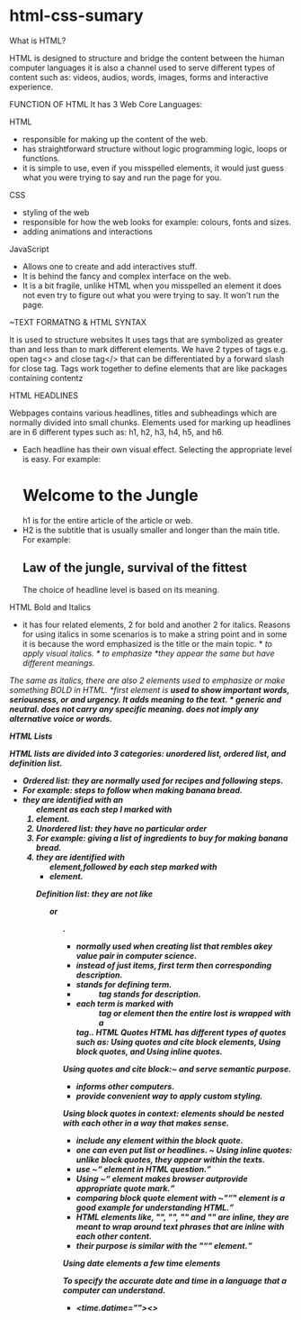 # html-css-sumary
What is HTML?

HTML is designed to structure and bridge the content between the human computer languages it is also a channel used to serve different types of content such as: videos, audios, words, images, forms and interactive experience.

FUNCTION OF HTML
It has 3 Web Core Languages:

HTML
* responsible for making up the content of the web.
* has straightforward structure without logic programming logic, loops or functions.
* it is simple to use, even if you misspelled elements, it would just guess what you were trying to say and run the page for you.
  
CSS
*	styling of the web
*	responsible for how the web looks for example: colours, fonts and sizes.
*	adding animations and interactions
  
JavaScript
  
*	Allows one to create and add interactives stuff.
*	It is behind the fancy and complex interface on the web.
*	It is a bit fragile, unlike HTML when you misspelled an element it does not even try to figure out what you were trying to say. It won’t run the page.
  
~TEXT FORMATNG & HTML SYNTAX

It is used to structure websites
It uses tags that are symbolized as greater than and less than to mark different elements. We have 2 types of tags e.g. open tag<> and close tag</> that can be differentiated by a forward slash for close tag.
Tags work together to define elements that are like packages containing contentz

HTML HEADLINES

Webpages contains various headlines, titles and subheadings which are normally divided into small chunks. Elements used for marking up headlines are in 6 different types such as: h1, h2, h3, h4, h5, and h6. 
*	Each headline has their own visual effect. Selecting the appropriate level is easy.
For example: <h1> Welcome to the Jungle</h1> h1 is for the entire article of the article or web.
*	H2 is the subtitle that is usually smaller and longer than the main title.
For example: <h2> Law of the jungle, survival of the fittest</h2> The choice of headline level is based on its meaning.

HTML Bold and Italics

* it has four related elements, 2 for bold and another 2 for italics.
Reasons for using italics in some scenarios is to make a string point and in some it is because the word emphasized is the title or the main topic.
*<i> to apply visual italics.
*<em> to emphasize
*they appear the same but have different meanings.

The same as italics, there are also 2 elements used to emphasize or make something BOLD in HTML.
*first element is <strong> used to show important words, seriousness, or and urgency. It adds meaning to the text.
*<b> generic and neutral. 
     does not carry any specific meaning.
     does not imply any alternative voice or words.

HTML Lists

HTML lists are divided into 3 categories: unordered list, ordered list, and definition list.
* Ordered list: they are normally used for recipes and following steps.
* For example: steps to follow when making banana bread.
* they are identified with an <ol>element as each step I marked with<li> element.
* Unordered list: they have no particular order
* For example: giving a list of ingredients to buy for making banana bread.
* they are identified with<ul>element,followed by each step marked with <li> element.

Definition list: they are not like <ul> or <ol>.
* normally used when creating list that rembles akey value pair in computer science.
* instead of just items, first term then corresponding description.
* <dt> stands for defining term.
* <dd> tag stands for description.
* each term is marked with <dd> tag or element then the entire lost is wrapped with a <dt> tag..
HTML Quotes
HTML has different types of quotes such as: Using quotes and cite block elements, Using block quotes, and Using inline quotes.

Using quotes and cite block:~<cite> and <block> serve semantic purpose.
* informs other computers.
* provide convenient way to apply custom styling.

Using block quotes in context: elements should be nested with each other in a way that makes sense.
* include any element within the block quote.
* one can even put list or headlines.
~ Using inline quotes: unlike block quotes, they appear within the texts.
* use ~<q> element in HTML question.
* Using ~<q> element makes browser autprovide appropriate quote mark.
* comparing block quote element with ~"<q>" element is a good example for understanding HTML.
* HTML elements like, "<strong>", "<b>", "<i>" and "<em>" are inline, they are meant to wrap around text phrases that are inline with each other content.
* their purpose is similar with the "<q>" element.

Using date elements a few time elements

To specify the accurate date and time in a language that a computer can understand.
* <time.datime=""><>



